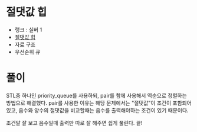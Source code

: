 # 절댓값 힙

- 랭크 : 실버 1
- [절댓값 힙](https://www.acmicpc.net/problem/11286)
- 자료 구조
- 우선순위 큐

# 풀이

STL중 하나인 priority_queue를 사용하되, pair를 함께 사용해서 역순으로 정렬하는 방법으로 해결했다. pair를 사용한 이유는 해당 문제에서는 "절댓값"이 조건이 포함되어 있고, 음수와 양수의 절댓값을 비교할때는 음수를 출력해야하는 조건이 있기 때문이다.

조건말 잘 보고 음수일때 출력만 따로 잘 해주면 쉽게 풀린다. 끝!